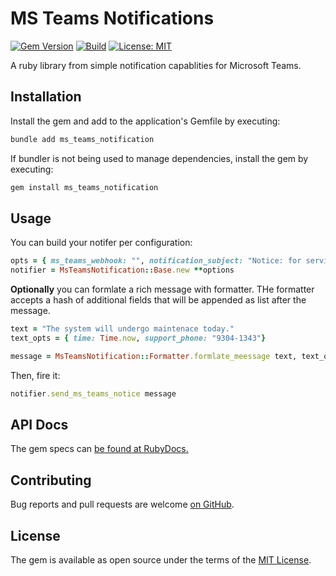 # MS Teams Notifications
[![Gem Version](https://badge.fury.io/rb/ms_teams_notification.svg)](https://rubygems.org/gems/ms_teams_notification)
[![Build](https://github.com/abarrak/ms_teams_notification/actions/workflows/main.yml/badge.svg)](https://github.com/abarrak/ms_teams_notification/actions/workflows/main.yml)
[![License: MIT](https://img.shields.io/badge/License-MIT-yellow.svg)](https://opensource.org/licenses/MIT)


A ruby library from simple notification capablities for Microsoft Teams.

## Installation

Install the gem and add to the application's Gemfile by executing:

```bash
bundle add ms_teams_notification
```

If bundler is not being used to manage dependencies, install the gem by executing:

```bash
gem install ms_teams_notification
```

## Usage

You can build your notifer per configuration:

```ruby
opts = { ms_teams_webhook: "", notification_subject: "Notice: for service maintenance" }
notifier = MsTeamsNotification::Base.new **options
```

**Optionally** you can formlate a rich message with formatter.
THe formatter accepts a hash of additional fields that will be appended as list after the message.

```ruby
text = "The system will undergo maintenace today."
text_opts = { time: Time.now, support_phone: "9304-1343"}

message = MsTeamsNotification::Formatter.formlate_meessage text, text_opts
```

Then, fire it:

```ruby
notifier.send_ms_teams_notice message
```


## API Docs

The gem specs can [be found at RubyDocs.](https://www.rubydoc.info/gems/ms_teams_notification)

## Contributing

Bug reports and pull requests are welcome [on GitHub](https://github.com/abarrak/ms_teams_notification).

## License

The gem is available as open source under the terms of the [MIT License](https://opensource.org/licenses/MIT).
